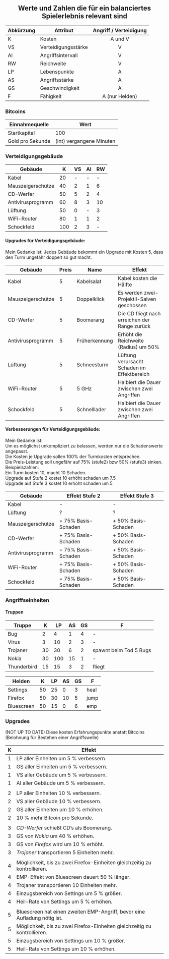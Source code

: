 ## <center> Werte und Zahlen die für ein balanciertes Spielerlebnis relevant sind </center>

Abkürzung  |  Attribut                     | Angriff / Verteidigung
-----------|-------------------------------|:----------------------:
K          | Kosten                        | A und V
VS         | Verteidigungsstärke           | V
AI         | Angriffsintervall             | V
RW         | Reichweite                    | V
LP         | Lebenspunkte                  | A
AS         | Angriffsstärke                | A
GS         | Geschwindigkeit               | A
F          | Fähigkeit                     | A (nur Helden)

### Bitcoins

Einnahmequelle   |  Wert
-----------------|--------
Startkapital     |  100
Gold pro Sekunde |  (int) vergangene Minuten


### Verteidigungsgebäude

Gebäude                  |   K   |  VS  |  AI |  RW |
-------------------------|-------|------|-----|-----|
Kabel                    |   20  |   -  |  -  |  -  |
Mauszeigerschütze        |   40  |   2  |  1  |  6  |
CD-Werfer                |   50  |   5  |  2  |  4  |
Antivirusprogramm        |   60  |   8  |  3  | 10  |
Lüftung                  |   50  |   0  |  -  |  3  |
WiFi-Router              |   80  |   1  |  1  |  2  |
Schockfeld               |  100  |   2  |  3  |  -  |

#### Upgrades für Verteidigungsgebäude:

Mein Gedanke ist:
Jedes Gebäude bekommt ein Upgrade mit Kosten 5, dass den Turm ungefähr doppelt so gut macht.

Gebäude            | Preis | Name          | Effekt                                        |
-------------------|-------|---------------|-----------------------------------------------|
Kabel              |   5   | Kabelsalat    | Kabel kosten die Hälfte                       |
Mauszeigerschütze  |   5   | Doppelklick   | Es werden zwei-Projektil-Salven geschossen    |
CD-Werfer          |   5   | Boomerang     | Die CD fliegt nach erreichen der Range zurück |
Antivirusprogramm  |   5   | Früherkennung | Erhöht die Reichweite (Radius) um 50%         |
Lüftung            |   5   | Schneesturm   | Lüftung verursacht Schaden im Effektbereich   |
WiFi-Router        |   5   | 5 GHz         | Halbiert die Dauer zwischen zwei Angriffen    |
Schockfeld         |   5   | Schnelllader  | Halbiert die Dauer zwischen zwei Angriffen    |

#### Verbesserungen für Verteidigungsgebäude:

Mein Gedanke ist:  
Um es möglichst unkompliziert zu belassen, werden nur die Schadenswerte angepasst.  
Die Kosten je Upgrade sollen 100% der Turmkosten entsprechen.  
Die Preis-Leistung soll ungefähr auf 75% (stufe2) bzw 50% (stufe3) sinken.  
Beispielszahlen:  
Ein Turm kosten 10, macht 10 Schaden.  
Upgrade auf Stufe 2 kostet 10 erhöht schaden um 7.5  
Upgrade auf Stufe 3 kostet 10 erhöht schaden um 5

Gebäude            | Effekt Stufe 2         | Effekt Stufe 3                   |
-------------------|------------------------|----------------------------------|
Kabel              | -                      | -                                |
Lüftung            | ?                      | ?                                |
Mauszeigerschütze  | + 75% Basis-Schaden    | + 50% Basis-Schaden              |
CD-Werfer          | + 75% Basis-Schaden    | + 50% Basis-Schaden              |
Antivirusprogramm  | + 75% Basis-Schaden    | + 50% Basis-Schaden              |
WiFi-Router        | + 75% Basis-Schaden    | + 50% Basis-Schaden              |
Schockfeld         | + 75% Basis-Schaden    | + 50% Basis-Schaden              |

### Angriffseinheiten
#### Truppen

Truppe        |  K  |  LP  |  AS |  GS |  F
--------------|-----|------|-----|-----|------------------------
Bug           |  2  |   4  |  1  |  4  |   -
Virus         |  3  |  10  |  2  |  3  |   -
Trojaner      | 30  |  30  |  6  |  2  | spawnt beim Tod 5 Bugs
Nokia         | 30  | 100  | 15  |  1  |   -
Thunderbird   | 15  |  15  |  3  |  2  | fliegt


Helden      |  K  |  LP  |  AS |  GS |  F      |
------------|-----|------|-----|-----|---------|
Settings    | 50  |  25  |  0  |  3  |  heal   |
Firefox     | 50  |  30  | 10  |  5  |  jump   |
Bluescreen  | 50  |  15  |  0  |  6  |  emp    |

### Upgrades
(NOT UP TO DATE)
Diese kosten Erfahrungspunkte anstatt Bitcoins (Belohnung für Bestehen einer Angriffswelle)

K   | Effekt
----|-------------
1   | LP aller Einheiten um 5 % verbessern.
1   | GS aller Einheiten um 5 % verbessern.
1   | VS aller Gebäude um 5 % verbessern.
1   | AI aller Gebäude um 5 % verbessern.
    |
2   | LP aller Einheiten 10 % verbessern.
2   | VS aller Gebäude 10 % verbessern.
2   | GS aller Einheiten um 10 % erhöhen.
2   | 10 % mehr Bitcoin pro Sekunde.
    |
3   | _CD-Werfer_ schießt CD’s als Boomerang.
3   | GS von _Nokia_ um 40 % erhöhen.
3   | GS von _Firefox_ wird um 10 % erhöht.
3   | _Trojaner_ transportieren 5 Einheiten mehr.
    |
4   | Möglichkeit, bis zu zwei Firefox-Einheiten gleichzeitig zu kontrollieren.
4   | EMP-Effekt von Bluescreen dauert 50 % länger.
4   | Trojaner transportieren 10 Einheiten mehr.
4   | Einzugsbereich von Settings um 5 % größer.
4   | Heil-Rate von Settings um 5 % erhöhen.
    |
5   | Bluescreen hat einen zweiten EMP-Angriff, bevor eine Aufladung nötig ist.
5   | Möglichkeit, bis zu zwei Firefox-Einheiten gleichzeitig zu kontrollieren.
5   | Einzugsbereich von Settings um 10 % größer.
5   | Heil-Rate von Settings um 10 % erhöhen.
